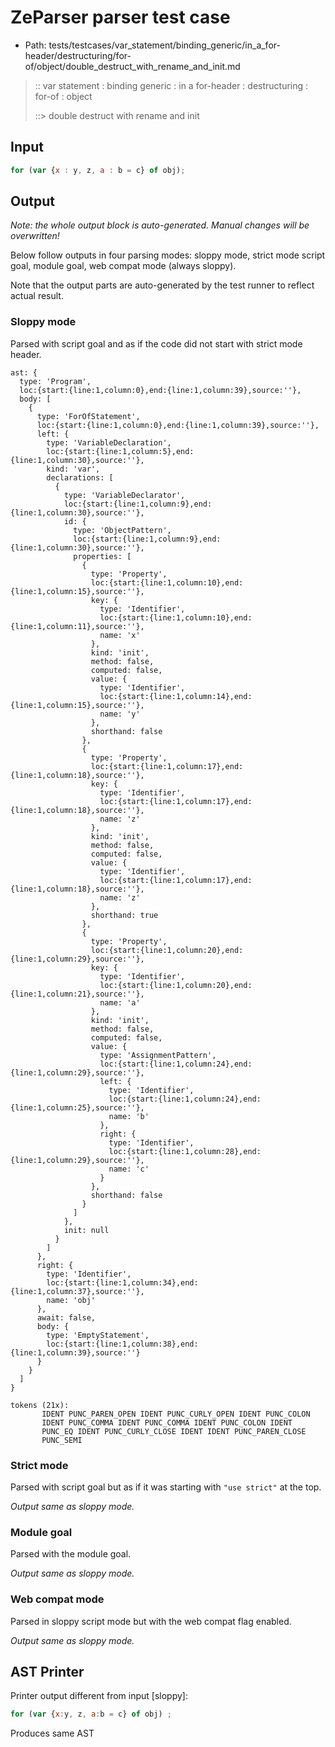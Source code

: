 # ZeParser parser test case

- Path: tests/testcases/var_statement/binding_generic/in_a_for-header/destructuring/for-of/object/double_destruct_with_rename_and_init.md

> :: var statement : binding generic : in a for-header : destructuring : for-of : object
>
> ::> double destruct with rename and init

## Input

`````js
for (var {x : y, z, a : b = c} of obj);
`````

## Output

_Note: the whole output block is auto-generated. Manual changes will be overwritten!_

Below follow outputs in four parsing modes: sloppy mode, strict mode script goal, module goal, web compat mode (always sloppy).

Note that the output parts are auto-generated by the test runner to reflect actual result.

### Sloppy mode

Parsed with script goal and as if the code did not start with strict mode header.

`````
ast: {
  type: 'Program',
  loc:{start:{line:1,column:0},end:{line:1,column:39},source:''},
  body: [
    {
      type: 'ForOfStatement',
      loc:{start:{line:1,column:0},end:{line:1,column:39},source:''},
      left: {
        type: 'VariableDeclaration',
        loc:{start:{line:1,column:5},end:{line:1,column:30},source:''},
        kind: 'var',
        declarations: [
          {
            type: 'VariableDeclarator',
            loc:{start:{line:1,column:9},end:{line:1,column:30},source:''},
            id: {
              type: 'ObjectPattern',
              loc:{start:{line:1,column:9},end:{line:1,column:30},source:''},
              properties: [
                {
                  type: 'Property',
                  loc:{start:{line:1,column:10},end:{line:1,column:15},source:''},
                  key: {
                    type: 'Identifier',
                    loc:{start:{line:1,column:10},end:{line:1,column:11},source:''},
                    name: 'x'
                  },
                  kind: 'init',
                  method: false,
                  computed: false,
                  value: {
                    type: 'Identifier',
                    loc:{start:{line:1,column:14},end:{line:1,column:15},source:''},
                    name: 'y'
                  },
                  shorthand: false
                },
                {
                  type: 'Property',
                  loc:{start:{line:1,column:17},end:{line:1,column:18},source:''},
                  key: {
                    type: 'Identifier',
                    loc:{start:{line:1,column:17},end:{line:1,column:18},source:''},
                    name: 'z'
                  },
                  kind: 'init',
                  method: false,
                  computed: false,
                  value: {
                    type: 'Identifier',
                    loc:{start:{line:1,column:17},end:{line:1,column:18},source:''},
                    name: 'z'
                  },
                  shorthand: true
                },
                {
                  type: 'Property',
                  loc:{start:{line:1,column:20},end:{line:1,column:29},source:''},
                  key: {
                    type: 'Identifier',
                    loc:{start:{line:1,column:20},end:{line:1,column:21},source:''},
                    name: 'a'
                  },
                  kind: 'init',
                  method: false,
                  computed: false,
                  value: {
                    type: 'AssignmentPattern',
                    loc:{start:{line:1,column:24},end:{line:1,column:29},source:''},
                    left: {
                      type: 'Identifier',
                      loc:{start:{line:1,column:24},end:{line:1,column:25},source:''},
                      name: 'b'
                    },
                    right: {
                      type: 'Identifier',
                      loc:{start:{line:1,column:28},end:{line:1,column:29},source:''},
                      name: 'c'
                    }
                  },
                  shorthand: false
                }
              ]
            },
            init: null
          }
        ]
      },
      right: {
        type: 'Identifier',
        loc:{start:{line:1,column:34},end:{line:1,column:37},source:''},
        name: 'obj'
      },
      await: false,
      body: {
        type: 'EmptyStatement',
        loc:{start:{line:1,column:38},end:{line:1,column:39},source:''}
      }
    }
  ]
}

tokens (21x):
       IDENT PUNC_PAREN_OPEN IDENT PUNC_CURLY_OPEN IDENT PUNC_COLON
       IDENT PUNC_COMMA IDENT PUNC_COMMA IDENT PUNC_COLON IDENT
       PUNC_EQ IDENT PUNC_CURLY_CLOSE IDENT IDENT PUNC_PAREN_CLOSE
       PUNC_SEMI
`````

### Strict mode

Parsed with script goal but as if it was starting with `"use strict"` at the top.

_Output same as sloppy mode._

### Module goal

Parsed with the module goal.

_Output same as sloppy mode._

### Web compat mode

Parsed in sloppy script mode but with the web compat flag enabled.

_Output same as sloppy mode._

## AST Printer

Printer output different from input [sloppy]:

````js
for (var {x:y, z, a:b = c} of obj) ;
````

Produces same AST
